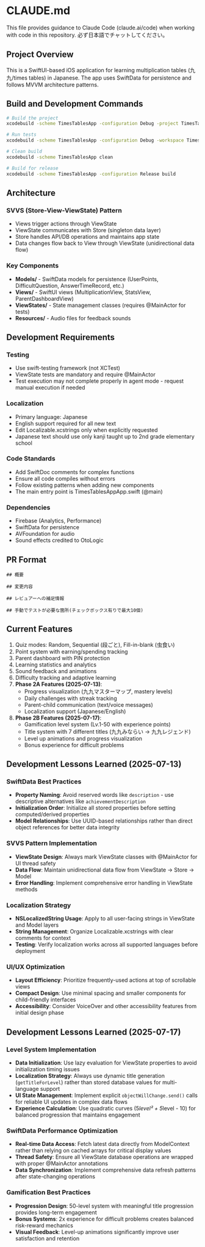 # CLAUDE.md

This file provides guidance to Claude Code (claude.ai/code) when working with code in this repository.
必ず日本語でチャットしてください。

## Project Overview

This is a SwiftUI-based iOS application for learning multiplication tables (九九/times tables) in Japanese. The app uses SwiftData for persistence and follows MVVM architecture patterns.

## Build and Development Commands

```bash
# Build the project
xcodebuild -scheme TimesTablesApp -configuration Debug -project TimesTablesApp/TimesTablesApp.xcodeproj -destination 'platform=iOS Simulator,name=iPhone 16,OS=latest' -allowProvisioningUpdates build | xcbeautify

# Run tests
xcodebuild -scheme TimesTablesApp -configuration Debug -workspace TimesTablesApp/TimesTablesApp.xcodeproj/project.xcworkspace -destination 'platform=iOS Simulator,name=iPhone 16,OS=latest' -destination-timeout 60 -only-testing:TimesTablesAppTests test -verbose | xcbeautify

# Clean build
xcodebuild -scheme TimesTablesApp clean

# Build for release
xcodebuild -scheme TimesTablesApp -configuration Release build
```

## Architecture

### SVVS (Store-View-ViewState) Pattern
- Views trigger actions through ViewState
- ViewState communicates with Store (singleton data layer)
- Store handles API/DB operations and maintains app state
- Data changes flow back to View through ViewState (unidirectional data flow)

### Key Components
- **Models/** - SwiftData models for persistence (UserPoints, DifficultQuestion, AnswerTimeRecord, etc.)
- **Views/** - SwiftUI views (MultiplicationView, StatsView, ParentDashboardView)
- **ViewStates/** - State management classes (requires @MainActor for tests)
- **Resources/** - Audio files for feedback sounds

## Development Requirements

### Testing
- Use swift-testing framework (not XCTest)
- ViewState tests are mandatory and require @MainActor
- Test execution may not complete properly in agent mode - request manual execution if needed

### Localization
- Primary language: Japanese
- English support required for all new text
- Edit Localizable.xcstrings only when explicitly requested
- Japanese text should use only kanji taught up to 2nd grade elementary school

### Code Standards
- Add SwiftDoc comments for complex functions
- Ensure all code compiles without errors
- Follow existing patterns when adding new components
- The main entry point is TimesTablesAppApp.swift (@main)

### Dependencies
- Firebase (Analytics, Performance)
- SwiftData for persistence
- AVFoundation for audio
- Sound effects credited to OtoLogic

## PR Format

```
## 概要

## 変更内容

## レビュアーへの補足情報

## 手動でテストが必要な箇所(チェックボックス有りで最大10個)
```

## Current Features
1. Quiz modes: Random, Sequential (段ごと), Fill-in-blank (虫食い)
2. Point system with earning/spending tracking
3. Parent dashboard with PIN protection
4. Learning statistics and analytics
5. Sound feedback and animations
6. Difficulty tracking and adaptive learning
7. **Phase 2A Features (2025-07-13)**:
   - Progress visualization (九九マスターマップ, mastery levels)
   - Daily challenges with streak tracking
   - Parent-child communication (text/voice messages)
   - Localization support (Japanese/English)
8. **Phase 2B Features (2025-07-17)**:
   - Gamification level system (Lv.1-50 with experience points)
   - Title system with 7 different titles (九九みならい → 九九レジェンド)
   - Level up animations and progress visualization
   - Bonus experience for difficult problems

## Development Lessons Learned (2025-07-13)

### SwiftData Best Practices
- **Property Naming**: Avoid reserved words like `description` - use descriptive alternatives like `achievementDescription`
- **Initialization Order**: Initialize all stored properties before setting computed/derived properties
- **Model Relationships**: Use UUID-based relationships rather than direct object references for better data integrity

### SVVS Pattern Implementation
- **ViewState Design**: Always mark ViewState classes with @MainActor for UI thread safety
- **Data Flow**: Maintain unidirectional data flow from ViewState → Store → Model
- **Error Handling**: Implement comprehensive error handling in ViewState methods

### Localization Strategy
- **NSLocalizedString Usage**: Apply to all user-facing strings in ViewState and Model layers
- **String Management**: Organize Localizable.xcstrings with clear comments for context
- **Testing**: Verify localization works across all supported languages before deployment

### UI/UX Optimization
- **Layout Efficiency**: Prioritize frequently-used actions at top of scrollable views
- **Compact Design**: Use minimal spacing and smaller components for child-friendly interfaces
- **Accessibility**: Consider VoiceOver and other accessibility features from initial design phase

## Development Lessons Learned (2025-07-17)

### Level System Implementation
- **Data Initialization**: Use lazy evaluation for ViewState properties to avoid initialization timing issues
- **Localization Strategy**: Always use dynamic title generation (`getTitleForLevel`) rather than stored database values for multi-language support
- **UI State Management**: Implement explicit `objectWillChange.send()` calls for reliable UI updates in complex data flows
- **Experience Calculation**: Use quadratic curves (5*level² + 5*level - 10) for balanced progression that maintains engagement

### SwiftData Performance Optimization
- **Real-time Data Access**: Fetch latest data directly from ModelContext rather than relying on cached arrays for critical display values
- **Thread Safety**: Ensure all ViewState database operations are wrapped with proper @MainActor annotations
- **Data Synchronization**: Implement comprehensive data refresh patterns after state-changing operations

### Gamification Best Practices
- **Progression Design**: 50-level system with meaningful title progression provides long-term engagement
- **Bonus Systems**: 2x experience for difficult problems creates balanced risk-reward mechanics
- **Visual Feedback**: Level-up animations significantly improve user satisfaction and retention